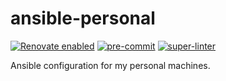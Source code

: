 # ansible-personal

[![Renovate enabled](https://img.shields.io/badge/renovate-enabled-brightgreen.svg)](https://renovatebot.com/)
[![pre-commit](https://github.com/KSmanis/ansible-personal/workflows/pre-commit/badge.svg)](https://github.com/KSmanis/ansible-personal/actions?workflow=pre-commit)
[![super-linter](https://github.com/KSmanis/ansible-personal/workflows/super-linter/badge.svg)](https://github.com/KSmanis/ansible-personal/actions?workflow=super-linter)

Ansible configuration for my personal machines.
